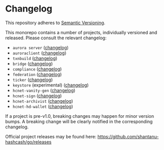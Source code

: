 # Changelog
This repository adheres to [Semantic Versioning](http://semver.org/).

This monorepo contains a number of projects, individually versioned and released. Please consult the relevant changelog:

* `aurora server` ([changelog](./services/aurora/CHANGELOG.md))
* `auroraclient` ([changelog](./clients/auroraclient/CHANGELOG.md))
* `txnbuild` ([changelog](./txnbuild/CHANGELOG.md))
* `bridge` ([changelog](./services/bridge/CHANGELOG.md))
* `compliance` ([changelog](./services/compliance/CHANGELOG.md))
* `federation` ([changelog](./services/federation/CHANGELOG.md))
* `ticker` ([changelog](./services/ticker/CHANGELOG.md))
* `keystore` (experimental) ([changelog](./services/keystore/CHANGELOG.md))
* `hcnet-vanity-gen` ([changelog](./tools/hcnet-vanity-gen/CHANGELOG.md))
* `hcnet-sign` ([changelog](./tools/hcnet-sign/CHANGELOG.md))
* `hcnet-archivist` ([changelog](./tools/hcnet-archivist/CHANGELOG.md))
* `hcnet-hd-wallet` ([changelog](./tools/hcnet-hd-wallet/CHANGELOG.md))

If a project is pre-v1.0, breaking changes may happen for minor version
bumps.  A breaking change will be clearly notified in the corresponding changelog.

Official project releases may be found here: https://github.com/shantanu-hashcash/go/releases
